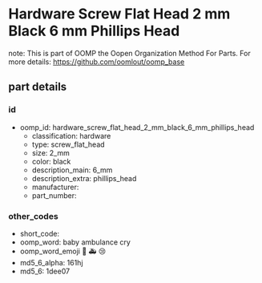 # Hardware Screw Flat Head 2 mm Black 6 mm Phillips Head  

note: This is part of OOMP the Oopen Organization Method For Parts. For more details: https://github.com/oomlout/oomp_base

##  part details





### id
* oomp_id: hardware_screw_flat_head_2_mm_black_6_mm_phillips_head
  * classification: hardware
  * type: screw_flat_head
  * size: 2_mm
  * color: black
  * description_main: 6_mm
  * description_extra: phillips_head
  * manufacturer: 
  * part_number: 

### other_codes
* short_code: 
* oomp_word: baby ambulance cry
* oomp_word_emoji :baby: :ambulance: :cry:
* md5_6_alpha: 161hj
* md5_6: 1dee07